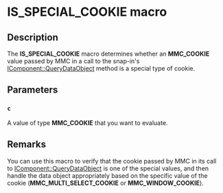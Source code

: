# IS_SPECIAL_COOKIE macro

## Description

The
**IS_SPECIAL_COOKIE** macro determines whether an **MMC_COOKIE** value passed by MMC in a call to the snap-in's
[IComponent::QueryDataObject](https://learn.microsoft.com/windows/desktop/api/mmc/nf-mmc-icomponent-querydataobject) method is a special type of cookie.

## Parameters

### `c`

A value of type **MMC_COOKIE** that you want to evaluate.

## Remarks

You can use this macro to verify that the cookie passed by MMC in its call to [IComponent::QueryDataObject](https://learn.microsoft.com/windows/desktop/api/mmc/nf-mmc-icomponent-querydataobject) is one of the special values, and then handle the data object appropriately based on the specific value of the cookie (**MMC_MULTI_SELECT_COOKIE** or **MMC_WINDOW_COOKIE**).